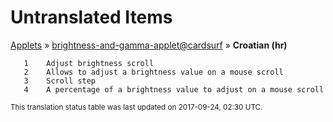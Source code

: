 # Untranslated Items
[Applets](../../../README.md) &#187; [brightness-and-gamma-applet@cardsurf](../README.md) &#187; **Croatian (hr)**

       1	Adjust brightness scroll
       2	Allows to adjust a brightness value on a mouse scroll
       3	Scroll step
       4	A percentage of a brightness value to adjust on a mouse scroll

<sup>This translation status table was last updated on 2017-09-24, 02:30 UTC.</sup>
